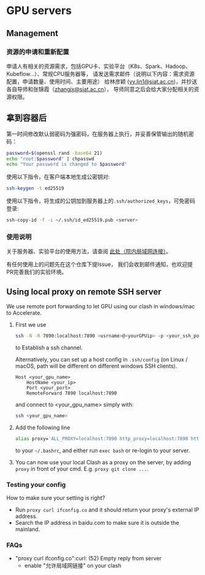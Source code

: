# GPU servers

## Management

### 资源的申请和重新配置

申请人有相关的资源需求，包括GPU卡、实验平台（K8s、Spark、Hadoop、Kubeflow...）、常规CPU服务器等，
请发送需求邮件（说明以下内容：需求资源配置，申请数量、使用时间、主要用途）
给林彦颖 (yy.lin1@siat.ac.cn)，并抄送各自导师和张锦霞（zhangjx@siat.ac.cn），
导师同意之后会给大家分配相关的资源权限。

## 拿到容器后

第一时间修改默认弱密码为强密码，在服务器上执行，并妥善保管输出的随机密码：
```bash
password=$(openssl rand -base64 21)
echo "root:$password" | chpasswd
echo "Your password is changed to $password"
```

使用以下指令，在客户端本地生成公密钥对:
```bash
ssh-keygen -t ed25519
```

使用以下指令，将生成的公钥加到服务器上的`.ssh/authorized_keys`，可免密码登录:
```bash
ssh-copy-id -f -i ~/.ssh/id_ed25519.pub <server>
```

### 使用说明

关于服务器、实验平台的使用方法，请查阅
[此处（院内局域网连接）](http://172.16.101.131:30000/tinker/awsometools/-/wikis/How-to-Use-GPU-Containe)。

有任何使用上的问题先在这个仓库下提Issue，
我们会收到邮件通知，也欢迎提PR完善我们的实验环境。

## Using local proxy on remote SSH server

We use remote port forwarding to let GPU using our clash in windows/mac to Accelerate.
1. First we use
   ```bash
   ssh -N -R 7890:localhost:7890 <usrname>@<yourGPUip> -p <your_ssh_port>
   ```
   to Establish a ssh channel.
   
   Alternatively, you can set up a host config in `.ssh/config` (on Linux / macOS, path will be different on different windows SSH clients).
   ```ssh-config
   Host <your_gpu_name>
       HostName <your_ip>
       Port <your_port>
       RemoteForward 7890 localhost:7890
   ```
   and connect to <your_gpu_name> simply with:
   ```bash
   ssh <your_gpu_name>
   ```
2. Add the following line
   ```bash
   alias proxy='ALL_PROXY=localhost:7890 http_proxy=localhost:7890 https_proxy=localhost:7890'
   ```
   to your `~/.bashrc`, and either run `exec bash` or re-login to your server.
3. You can now use your local Clash as a proxy on the server, by adding `proxy` in front of your cmd.
   E.g. `proxy git clone ...`.

### Testing your config

How to make sure your setting is right?
- Run `proxy curl ifconfig.co` and it should return your proxy's external IP address.
- Search the IP address in baidu.com to make sure it is outside the mainland.

### FAQs

- "proxy curl ifconfig.co":curl: (52) Empty reply from server 
  - enable "允许局域网链接" on your clash
